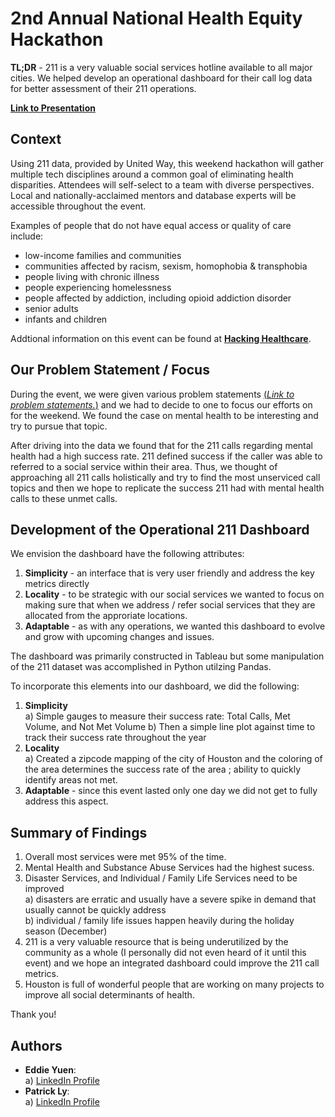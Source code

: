 # 2nd Annual National Health Equity Hackathon

**TL;DR** - 211 is a very valuable social services hotline available to all major cities. We helped develop an operational dashboard for their call log data for better assessment of their 211 operations.

[**Link to Presentation**](https://drive.google.com/file/d/1Yh4KMVHRuqhXnfBzyChCstQ5fz7OovwI/view?usp=sharing)

## Context
Using 211 data, provided by United Way, this weekend hackathon will gather multiple tech disciplines around a common goal of eliminating health disparities. Attendees will self-select to a team with diverse perspectives. Local and nationally-acclaimed mentors and database experts will be accessible throughout the event.

Examples of people that do not have equal access or quality of care include:

- low-income families and communities
- communities affected by racism, sexism, homophobia & transphobia
- people living with chronic illness
- people experiencing homelessness
- people affected by addiction, including opioid addiction disorder
- senior adults
- infants and children

Addtional information on this event can be found at [**Hacking Healthcare**](https://www.hacking.healthcare/).


## Our Problem Statement / Focus
During the event, we were given various problem statements [(*Link to problem statements.*)](https://www.hacking.healthcare/wp-content/uploads/2019/11/EH-HE-Hackathon-2019-Problem-Statements-Statements.pdf) and we had to decide to one to focus our efforts on for the weekend. We found the case on mental health to be interesting and try to pursue that topic. 

After driving into the data we found that for the 211 calls regarding mental health had a high success rate. 211 defined success if the caller was able to referred to a social service within their area. Thus, we thought of approaching all 211 calls holistically and try to find the most unserviced call topics and then we hope to replicate the success 211 had with mental health calls to these unmet calls.

## Development of the Operational 211 Dashboard
We envision the dashboard have the following attributes:
1) **Simplicity** - an interface that is very user friendly and address the key metrics directly
2) **Locality** - to be strategic with our social services we wanted to focus on making sure that when we address / refer social services that they are allocated from the approriate locations.
3) **Adaptable** - as with any operations, we wanted this dashboard to evolve and grow with upcoming changes and issues. 

The dashboard was primarily constructed in Tableau but some manipulation of the 211 dataset was accomplished in Python utilzing Pandas.

To incorporate this elements into our dashboard, we did the following:
1) **Simplicity**  
    a) Simple gauges to measure their success rate: Total Calls, Met Volume, and Not Met Volume
    b) Then a simple line plot against time to track their success rate throughout the year
2) **Locality**  
    a) Created a zipcode mapping of the city of Houston and the coloring of the area determines the success rate of the area ; ability to quickly identify areas not met.
3) **Adaptable** - since this event lasted only one day we did not get to fully address this aspect.  

## Summary of Findings
1) Overall most services were met 95% of the time.  
2) Mental Health and Substance Abuse Services had the highest sucess.  
3) Disaster Services, and Individual / Family Life Services need to be improved  
    a) disasters are erratic and usually have a severe spike in demand that usually cannot be quickly address  
    b) individual / family life issues happen heavily during the holiday season (December)  
4) 211 is a very valuable resource that is being underutilized by the community as a whole (I personally did not even heard of it until this event) and we hope an integrated dashboard could improve the 211 call metrics.   
5) Houston is full of wonderful people that are working on many projects to improve all social determinants of health.  

Thank you!

## Authors 
- **Eddie Yuen**:   
a) [LinkedIn Profile](https://www.linkedin.com/in/edward-yuen-995145a8/)  
- **Patrick Ly**:   
a) [LinkedIn Profile](https://www.linkedin.com/in/patrick-m-ly/)  